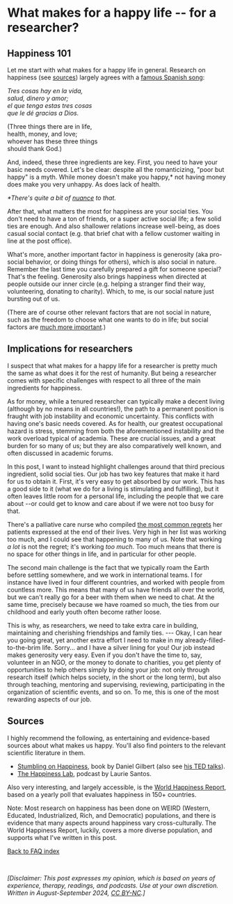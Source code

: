 # What makes for a happy life -- for a researcher?

## Happiness 101

Let me start with what makes for a happy life in general. Research on happiness (see [sources](#sources)) largely agrees with a [famous Spanish song](https://www.youtube.com/watch?v=vB3jQ-j4yus):

_Tres cosas hay en la vida,<br>
salud, dinero y amor;<br>
el que tenga estas tres cosas<br>
que le dé gracias a Dios.<br>_

(Three things there are in life,<br>
health, money, and love;<br>
whoever has these three things<br>
should thank God.)

And, indeed, these three ingredients are key. First, you need to have your basic needs covered. Let's be clear: despite all the romanticizing, "poor but happy" is a myth. While money doesn't make you happy,* not having money does make you very unhappy. As does lack of health.

_*There's quite a bit of [nuance](https://pdodds.w3.uvm.edu/files/papers/others/2011/dunn2011b.pdf) to that._

After that, what matters the most for happiness are your social ties. You don't need to have a ton of friends, or a super active social life; a few solid ties are enough. And also shallower relations increase well-being, as does casual social contact (e.g. that brief chat with a fellow customer waiting in line at the post office).

What's more, another important factor in happiness is generosity (aka pro-social behavior, or doing things for others), which is also social in nature. Remember the last time you carefully prepared a gift for someone special? That's the feeling. Generosity also brings happiness when directed at people outside our inner circle (e.g. helping a stranger find their way, volunteering, donating to charity). Which, to me, is our social nature just bursting out of us.

(There are of course other relevant factors that are not social in nature, such as the freedom to choose what one wants to do in life; but social factors are [much more important](https://worldhappiness.report/).)

## Implications for researchers

I suspect that what makes for a happy life for a researcher is pretty much the same as what does it for the rest of humanity. But being a researcher comes with specific challenges with respect to all three of the main ingredients for happiness.

As for money, while a tenured researcher can typically make a decent living (although by no means in all countries!), the path to a permanent position is fraught with job instability and economic uncertainty. This conflicts with having one's basic needs covered. As for health, our greatest occupational hazard is stress, stemming from both the aforementioned instability and the work overload typical of academia. These are crucial issues, and a great burden for so many of us; but they are also comparatively well known, and often discussed in academic forums.

In this post, I want to instead highlight challenges around that third precious ingredient, solid social ties. Our job has two key features that make it hard for us to obtain it. First, it's very easy to get absorbed by our work. This has a good side to it (what we do for a living is stimulating and fulfilling), but it often leaves little room for a personal life, including the people that we care about --or could get to know and care about if we were not too busy for that.

There's a palliative care nurse who compiled [the most common regrets](https://www.theguardian.com/lifeandstyle/2012/feb/01/top-five-regrets-of-the-dying) her patients expressed at the end of their lives. Very high in her list was working too much, and I could see that happening to many of us. Note that working *a lot* is not the regret; it's working *too much*. Too much means that there is no space for other things in life, and in particular for other people. 

The second main challenge is the fact that we typically roam the Earth before settling somewhere, and we work in international teams. I for instance have lived in four different countries, and worked with people from countless more. This means that many of us have friends all over the world, but we can't really go for a beer with them when we need to chat. At the same time, precisely because we have roamed so much, the ties from our childhood and early youth often become rather loose.

This is why, as researchers, we need to take extra care in building, maintaining and cherishing friendships and family ties. --- Okay, I can hear you going great, yet another extra effort I need to make in my already-filled-to-the-brim life. Sorry... and I have a silver lining for you! Our job instead makes generosity very easy. Even if you don't have the time to, say, volunteer in an NGO, or the money to donate to charities, you get plenty of opportunities to help others simply by doing your job: not only through research itself (which helps society, in the short or the long term), but also through teaching, mentoring and supervising, reviewing, participating in the organization of scientific events, and so on. To me, this is one of the most rewarding aspects of our job.

## Sources

I highly recommend the following, as entertaining and evidence-based sources about what makes us happy. You'll also find pointers to the relevant scientific literature in them.

- [Stumbling on Happiness](), book by Daniel Gilbert (also see [his TED talks](https://www.ted.com/speakers/dan_gilbert)).
- [The Happiness Lab](https://www.drlauriesantos.com/happiness-lab-podcast), podcast by Laurie Santos.

Also very interesting, and largely accessible, is the [World Happiness Report](https://worldhappiness.report/), based on a yearly poll that evaluates happiness in 150+ countries.

Note: Most research on happiness has been done on WEIRD (Western, Educated, Industrialized, Rich, and Democratic) populations, and there is evidence that many aspects around happiness vary cross-culturally. The World Happiness Report, luckily, covers a more diverse population, and supports what I've written in this post.

[Back to FAQ index](/index.md)

&nbsp;

_[Disclaimer: This post expresses my opinion, which is based on years of experience, therapy, readings, and podcasts. Use at your own discretion. Written in August-September 2024, [CC BY-NC](https://creativecommons.org/licenses/by-nc/4.0/).]_
